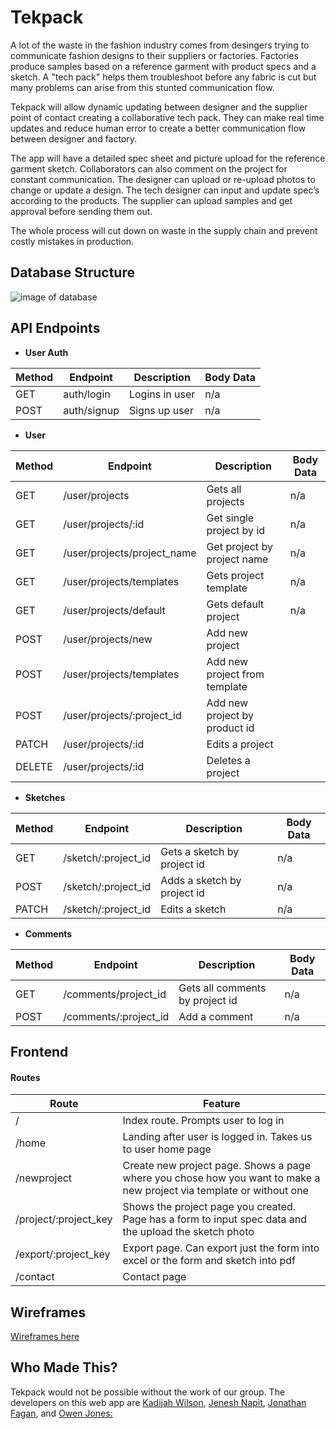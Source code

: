 # Tekpack

A lot of the waste in the fashion industry comes from desingers trying to communicate fashion designs to their suppliers or factories. Factories produce samples based on a reference garment with product specs and a sketch. A "tech pack" helps them troubleshoot before any fabric is cut but many problems can arise from this stunted communication flow.

Tekpack will allow dynamic updating between designer and the supplier point of contact creating a collaborative tech pack. They can make real time updates and reduce human error to create a better communication flow between designer and factory. 

The app will have a detailed spec sheet and picture upload for the reference garment sketch. Collaborators can also comment on the project for constant communication. 
The designer can upload or re-upload photos to change or update a design.
The tech designer can input and update spec’s according to the products. The supplier can upload samples and get approval before sending them out.

The whole process will cut down on waste in the supply chain and prevent costly mistakes in production.

## Database Structure
![image of database](https://github.com/ojones311/Tekpack/blob/master/hackathon1.png)

## API Endpoints
*  **User Auth**

Method | Endpoint | Description | Body Data
------ | -------- |  ---------- | ---------
GET    | auth/login   | Logins in user| n/a
POST   | auth/signup   | Signs up user| n/a


*  **User**

Method | Endpoint | Description | Body Data
------ | -------- |  ---------- | ---------
GET    | /user/projects | Gets all projects| n/a
GET    | /user/projects/:id| Get single project by id| n/a
GET    | /user/projects/project_name | Get project by project name   | n/a
GET    | /user/projects/templates | Gets project template| n/a
GET    | /user/projects/default | Gets default project| n/a
POST   | /user/projects/new | Add new project |
POST   | /user/projects/templates | Add new project from template |
POST   | /user/projects/:project_id | Add new project by product id |
PATCH  | /user/projects/:id | Edits a project   |        
DELETE | /user/projects/:id | Deletes a project |        



* **Sketches**

Method | Endpoint | Description | Body Data
------ | -------- |  ---------- | ---------
GET    | /sketch/:project_id | Gets a sketch by project id| n/a
POST   | /sketch/:project_id | Adds a sketch by project id| n/a
PATCH  | /sketch/:project_id |  Edits a sketch | n/a


* **Comments**

Method | Endpoint | Description | Body Data
------ | -------- |  ---------- | ---------
GET    | /comments/project_id   | Gets all comments by project id| n/a
POST   | /comments/:project_id   | Add a comment| n/a

## Frontend

#### Routes

Route  |  Feature
-----  |   -------
/      | Index route. Prompts user to log in |
/home  | Landing after user is logged in. Takes us to user home page
/newproject | Create new project page. Shows a page where you chose how you want to make a new project via template or without one 
/project/:project_key | Shows the project page you created. Page has a form to input spec data and the upload the sketch photo
/export/:project_key  | Export page. Can export just the form into excel or the form and sketch into pdf 
/contact | Contact page

## Wireframes
[Wireframes here]()
## Who Made This?

Tekpack would not be possible without the work of our group. The developers on this web app are [Kadijah Wilson](https://github.com/KadijahW), [Jenesh Napit](https://github.com/jenesh), [Jonathan Fagan](https://github.com/Jaiden16), and [Owen Jones:](https://github.com/ojones311)


